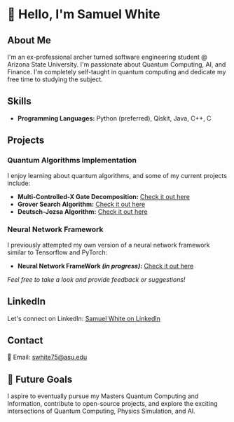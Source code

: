 
# 👋 Hello, I'm Samuel White

## About Me
I'm an ex-professional archer turned software engineering student @ Arizona State University. I'm passionate about Quantum Computing, AI, and Finance. I'm completely self-taught in quantum computing and dedicate my free time to studying the subject.

## Skills
- **Programming Languages:** Python (preferred), Qiskit, Java, C++, C

## Projects
### Quantum Algorithms Implementation
I enjoy learning about quantum algorithms, and some of my current projects include:
- **Multi-Controlled-X Gate Decomposition:** [Check it out here](https://github.com/samabwhite/QOSF-Cohort-8-Screening-Task)
- **Grover Search Algorithm:** [Check it out here](https://github.com/samabwhite/Grover-Search-Implementation)
- **Deutsch-Jozsa Algorithm:** [Check it out here](https://github.com/samabwhite/Deutsch-Jozsa-Implementation)
### Neural Network Framework
I previously attempted my own version of a neural network framework similar to Tensorflow and PyTorch:
- **Neural Network FrameWork *(in progress)*:** [Check it out here](https://github.com/samabwhite/NeuralNetworkFramework)

*Feel free to take a look and provide feedback or suggestions!*

## LinkedIn
Let's connect on LinkedIn: [Samuel White on LinkedIn](https://www.linkedin.com/in/samuel-white-0b8959138)

## Contact
📧 Email: swhite75@asu.edu

## 🚀 Future Goals
I aspire to eventually pursue my Masters Quantum Computing and Information, contribute to open-source projects, and explore the exciting intersections of Quantum Computing, Physics Simulation, and AI.
